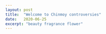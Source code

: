 ```yaml
---
layout: post
title:  "Welcome to Chinmoy controversies"
date:   2020-06-25
excerpt: "beauty fragrance flower"
---
```

